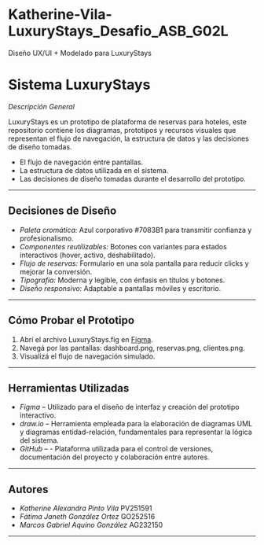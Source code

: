 # Katherine-Vila-LuxuryStays_Desafio_ASB_G02L
Diseño UX/UI + Modelado para LuxuryStays

# Sistema LuxuryStays
*Descripción General*

LuxuryStays es un prototipo de plataforma de reservas para hoteles, este repositorio contiene los diagramas, prototipos y recursos visuales que representan el flujo de navegación, la estructura de datos y las decisiones de diseño tomadas.

- El flujo de navegación entre pantallas.
- La estructura de datos utilizada en el sistema.
- Las decisiones de diseño tomadas durante el desarrollo del prototipo.

---

## Decisiones de Diseño

- *Paleta cromática:* Azul corporativo #7083B1 para transmitir confianza y profesionalismo.
- *Componentes reutilizables:* Botones con variantes para estados interactivos (hover, activo, deshabilitado).
- *Flujo de reservas:* Formulario en una sola pantalla para reducir clicks y mejorar la conversión.
- *Tipografía:* Moderna y legible, con énfasis en títulos y botones.
- *Diseño responsivo:* Adaptable a pantallas móviles y escritorio.

---

##  Cómo Probar el Prototipo

1. Abrí el archivo LuxuryStays.fig en [Figma](https://www.figma.com).
2. Navegá por las pantallas: dashboard.png, reservas.png, clientes.png.
3. Visualizá el flujo de navegación simulado.

---

## Herramientas Utilizadas

- *Figma* – Utilizado para el diseño de interfaz y creación del prototipo interactivo.
- *draw.io* – Herramienta empleada para la elaboración de diagramas UML y diagramas entidad-relación, fundamentales para representar la lógica del sistema.
- *GitHub* – - Plataforma utilizada para el control de versiones, documentación del proyecto y colaboración entre autores.

---

## Autores

- *Katherine Alexandra Pinto Vila* PV251591
- *Fátima Janeth González Ortez* GO252516
- *Marcos Gabriel Aquino González* AG232150
  
---
